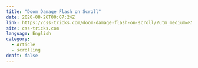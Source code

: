 ```yaml
---
title: "Doom Damage Flash on Scroll"
date: 2020-08-26T00:07:24Z
link: https://css-tricks.com/doom-damage-flash-on-scroll/?utm_medium=RSS&utm_source=news.12bit.vn
site: css-tricks.com
language: English
category:
  - Article
  - scrolling
draft: false
---
```


